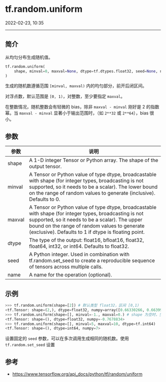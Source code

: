 # tf.random.uniform

2022-02-23, 10:35
***

## 简介

从均匀分布生成随机值。

```python
tf.random.uniform(
    shape, minval=0, maxval=None, dtype=tf.dtypes.float32, seed=None, name=None
)
```

生成的随机数遵循范围 `[minval, maxval)` 内的均匀部分，前开后闭区间。

对浮点数，默认范围是 `[0, 1)`，对整数，至少要指定 `maxval`。

在整数情况，随机整数会有轻微的 bias，除非 `maxval - minval` 刚好是 2 的指数幂。当 `maxval - minval` 显著小于输出范围时，（如 `2**32` 或 `2**64`），bias 很小。

## 参数

|参数|说明|
|---|---|
|shape|A 1-D integer Tensor or Python array. The shape of the output tensor.|
|minval|A Tensor or Python value of type dtype, broadcastable with shape (for integer types, broadcasting is not supported, so it needs to be a scalar). The lower bound on the range of random values to generate (inclusive). Defaults to 0.|
|maxval|A Tensor or Python value of type dtype, broadcastable with shape (for integer types, broadcasting is not supported, so it needs to be a scalar). The upper bound on the range of random values to generate (exclusive). Defaults to 1 if dtype is floating point.|
|dtype|The type of the output: float16, bfloat16, float32, float64, int32, or int64. Defaults to float32.|
|seed|A Python integer. Used in combination with tf.random.set_seed to create a reproducible sequence of tensors across multiple calls.|
|name|A name for the operation (optional).|

## 示例

```python
>>> tf.random.uniform(shape=[2]) # 默认类型 float32，区间 [0,1)
<tf.Tensor: shape=(2,), dtype=float32, numpy=array([0.66330266, 0.6639905 ], dtype=float32)>
>>> tf.random.uniform(shape=[], minval=-1., maxval=0.) # shape 为空时，生成一个数
<tf.Tensor: shape=(), dtype=float32, numpy=-0.7678834>
>>> tf.random.uniform(shape=[], minval=5, maxval=10, dtype=tf.int64)
<tf.Tensor: shape=(), dtype=int64, numpy=7>
```

设置固定的 `seed` 参数，可以在多次调用生成相同的随机数。使用 `tf.random.set_seed` 设置

## 参考

- https://www.tensorflow.org/api_docs/python/tf/random/uniform
